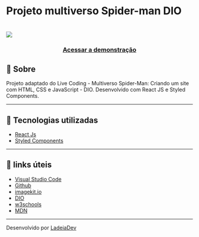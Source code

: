 <h1>Projeto multiverso Spider-man DIO</h1>

<h1>
  <img src="#">
</h1>

<h3 align="center">
  <a href="#" target="_blank">Acessar a demonstração</a>
</h3>

## 🎫 Sobre

Projeto adaptado do Live Coding - Multiverso Spider-Man: Criando um site com HTML, CSS e JavaScript - DIO.
Desenvolvido com React JS e Styled Components.

---

## 🚀 Tecnologias utilizadas

- [React Js](https://reactjs.org/)
- [Styled Components](https://styled-components.com/)

---

## 🔗 links úteis

- [Visual Studio Code](https://code.visualstudio.com/)
- [Github](https://github.com/)
- [imagekit.io](https://imagekit.io/)
- [DIO](dio.me)
- [w3schools](https://www.w3schools.com/)
- [MDN](https://developer.mozilla.org/)

---

Desenvolvido por [LadeiaDev](https://ladeia.dev.br/)
